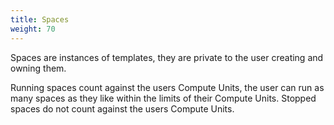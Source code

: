 ```yaml
---
title: Spaces
weight: 70
---
```


Spaces are instances of templates, they are private to the user creating and owning them.

Running spaces count against the users Compute Units, the user can run as many spaces as they like within the limits of their Compute Units. Stopped spaces do not count against the users Compute Units.
